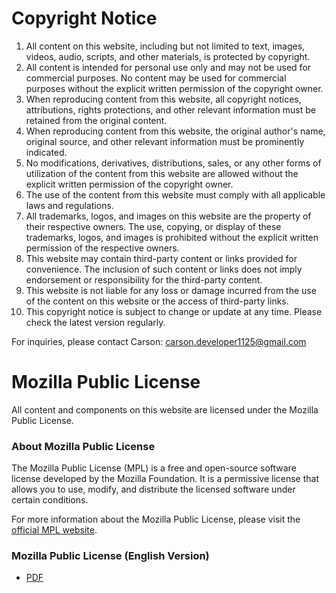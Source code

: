 # Copyright Notice

1. All content on this website, including but not limited to text, images, videos, audio, scripts, and other materials, is protected by copyright.
2. All content is intended for personal use only and may not be used for commercial purposes. No content may be used for commercial purposes without the explicit written permission of the copyright owner.
3. When reproducing content from this website, all copyright notices, attributions, rights protections, and other relevant information must be retained from the original content.
4. When reproducing content from this website, the original author's name, original source, and other relevant information must be prominently indicated.
5. No modifications, derivatives, distributions, sales, or any other forms of utilization of the content from this website are allowed without the explicit written permission of the copyright owner.
6. The use of the content from this website must comply with all applicable laws and regulations.
7. All trademarks, logos, and images on this website are the property of their respective owners. The use, copying, or display of these trademarks, logos, and images is prohibited without the explicit written permission of the respective owners.
8. This website may contain third-party content or links provided for convenience. The inclusion of such content or links does not imply endorsement or responsibility for the third-party content.
9. This website is not liable for any loss or damage incurred from the use of the content on this website or the access of third-party links.
10. This copyright notice is subject to change or update at any time. Please check the latest version regularly.

For inquiries, please contact Carson: <carson.developer1125@gmail.com>

# Mozilla Public License

All content and components on this website are licensed under the Mozilla Public License.

### About Mozilla Public License

The Mozilla Public License (MPL) is a free and open-source software license developed by the Mozilla Foundation. It is a permissive license that allows you to use, modify, and distribute the licensed software under certain conditions.

For more information about the Mozilla Public License, please visit the [official MPL website](https://www.mozilla.org/MPL/).

### Mozilla Public License (English Version)

- [PDF](https://github.com/Carson-We/Documentation/blob/main/Website/carson1125/carson1125/Docs/Mozilla%20Public%20License.pdf)
